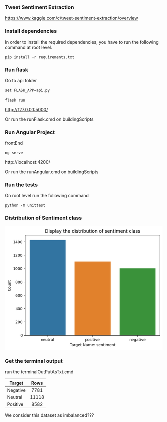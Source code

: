 ### Tweet Sentiment Extraction

https://www.kaggle.com/c/tweet-sentiment-extraction/overview

### Install dependencies

In order to install the required dependencies, you have to run the following command at root level.

```
pip install -r requirements.txt
```

### Run flask

Go to api folder

```
set FLASK_APP=api.py

flask run
```

http://127.0.0.1:5000/

Or run the runFlask.cmd on buildingScripts

### Run Angular Project

frontEnd

```
ng serve
```

http://localhost:4200/

Or run the runAngular.cmd on buildingScripts

### Run the tests

On root level run the following command

```
python -m unittest
```

### Distribution of Sentiment class

![](presentation/images/count_plot_target_class_test_df.png)

### Get the terminal output

run the terminalOutPutAsTxt.cmd

| Target| Rows
| ---- |:-----:
| Negative | 7781  |
| Neutral  | 11118 |
| Positive | 8582  |

We consider this dataset as imbalanced???
